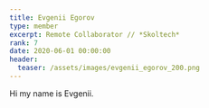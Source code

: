 ```yaml
---
title: Evgenii Egorov
type: member
excerpt: Remote Collaborator // *Skoltech*
rank: 7
date: 2020-06-01 00:00:00
header:
  teaser: /assets/images/evgenii_egorov_200.png
---
```


Hi my name is Evgenii.
